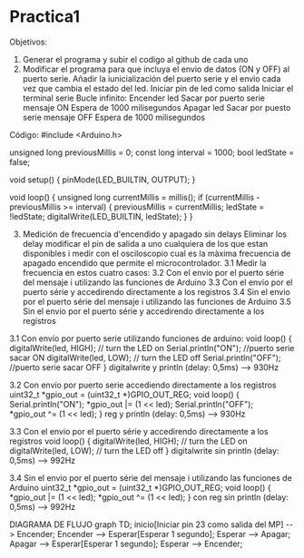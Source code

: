 # Practica1
Objetivos: 
  1. Generar el programa y subir el codigo al github de cada uno
  2. Modificar el programa para que incluya el envio de datos (ON y OFF) al puerto serie. Añadir la
  iunicialización del puerto serie y el envio cada vez que cambia el estado del led.
  Iniciar pin de led como salida
  Iniciar el terminal serie
  Bucle infinito:
    Encender led
    Sacar por puerto serie mensaje ON
    Espera de 1000 milisegundos
    Apagar led
    Sacar por puesto serie mensaje OFF
    Espera de 1000 milisegundos

Código:
#include <Arduino.h>

unsigned long previousMillis = 0;
const long interval = 1000;
bool ledState = false;

void setup() {
  pinMode(LED_BUILTIN, OUTPUT);
}

void loop() {
  unsigned long currentMillis = millis();
  if (currentMillis - previousMillis >= interval) {
    previousMillis = currentMillis;
    ledState = !ledState;
    digitalWrite(LED_BUILTIN, ledState);
  }
}


  3. Medición de frecuencia d'encendido y apagado sin delays
Eliminar los delay modificar el pin de salida a uno cualquiera de los que estan disponibles i medir con el osciloscopio cual es la màxima frecuencia de apagado encendido que     permite el microcontrolador.
  3.1 Medir la frecuencia en estos cuatro casos:
  3.2 Con el envio por el puerto série del mensaje i utilizando las funciones de Arduino
  3.3 Con el envio por el puerto série y accedirendo directamente a los registros
  3.4 Sin el envio por el puerto série del mensaje i utilizando las funciones de Arduino
  3.5 Sin el envio por el puerto série y accedirendo directamente a los registros

  3.1 Con envío por puerto serie utilizando funciones de arduino:
    void loop() {
     digitalWrite(led, HIGH);   // turn the LED on
     Serial.println("ON"); //puerto serie sacar ON
     digitalWrite(led, LOW);    // turn the LED off
     Serial.println("OFF"); //puerto serie sacar OFF
    }
digitalwrite y println (delay: 0,5ms) --> 930Hz

  3.2 Con envío por puerto serie accediendo directamente a los registros
  uint32_t *gpio_out = (uint32_t *)GPIO_OUT_REG;
  void loop() {
     Serial.println("ON");
     *gpio_out |= (1 << led);
     Serial.println("OFF");      
     *gpio_out ^= (1 << led);
    }
reg y println (delay: 0,5ms) --> 930Hz

  3.3 Con el envio por el puerto série y accedirendo directamente a los registros
  void loop() {
     digitalWrite(led, HIGH);   // turn the LED on
     digitalWrite(led, LOW);    // turn the LED off
    }
  digitalwrite sin println (delay: 0,5ms) --> 992Hz

  3.4 Sin el envio por el puerto série del mensaje i utilizando las funciones de Arduino
  uint32_t *gpio_out = (uint32_t *)GPIO_OUT_REG;
  void loop() {
     *gpio_out |= (1 << led);
     *gpio_out ^= (1 << led);
    }
con reg sin println (delay: 0,5ms) --> 992Hz


DIAGRAMA DE FLUJO
graph TD;
    inicio[Iniciar pin 23 como salida del MP] --> Encender;
    Encender --> Esperar[Esperar 1 segundo];
    Esperar --> Apagar;
    Apagar --> Esperar[Esperar 1 segundo];
    Esperar --> Encender;
